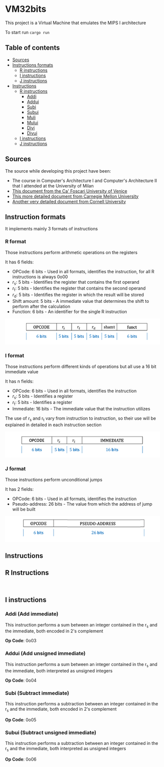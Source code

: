 # VM32bits

This project is a Virtual Machine that emulates the MIPS I architecture

To start run `cargo run`

## Table of contents

- [Sources](#sources)
- [Instructions formats](#instruction-formats)
    - [R instructions](#r-format) 
    - [I instructions](#i-format) 
    - [J instructions](#j-format) 
- [Instructions](#instructions)
    - [R instructions](#r-instructions)
        - [Addi](#addi-add-immediate)
        - [Addui](#addui-add-unsigned-immediate])
        - [Subi](#subi-add-immediate)
        - [Subui](#subui-add-unsigned-immediate])
        - [Muli](#muli-add-immediate)
        - [Mului](#mului-add-unsigned-immediate])
        - [Divi](#divi-add-immediate)
        - [Divui](#divui-add-unsigned-immediate])
    - [I instructions](#i-instructions)
    - [J instructions](#j-instructions)


## Sources

The source while developing this project have been:
- The course in Computer's Architecture I and Computer's Architecture II that I attended at the University of Milan
- [This document from the Ca' Foscari University of Venice](https://www.dsi.unive.it/~gasparetto/materials/MIPS_Instruction_Set.pdf)
- [This more detailed document from Carnegie Mellon University](https://www.cs.cmu.edu/afs/cs/academic/class/15740-f97/public/doc/mips-isa.pdf)
- [Another very detailed document from Cornell University](https://www.cs.cornell.edu/courses/cs3410/2008fa/MIPS_Vol2.pdf)

## Instruction formats

It implements mainly 3 formats of instructions

### R format

Those instructions perform arithmetic operations on the registers

It has 6 fields:

- OPCode: 6 bits - Used in all formats, identifies the instruction, for all R instructions is always 0o00
- <i>r</i><sub>s</sub>: 5 bits - Identifies the register that contains the first operand
- <i>r</i><sub>t</sub>: 5 bits - Identifies the register that contains the second operand
- <i>r</i><sub>d</sub>: 5 bits - Identifies the register in which the result will be stored
- Shift amount: 5 bits - A immediate value that determines the shift to perform after the calculation
- Function: 6 bits - An identifier for the single R instruction

![R instructions format visual representation](mdImgs/r-instructions.png "R instructions format")

### I format

Those instructions perform different kinds of operations but all use a 16 bit immediate value

It has n fields:

- OPCode: 6 bits - Used in all formats, identifies the instruction
- <i>r</i><sub>s</sub>: 5 bits - Identifies a register
- <i>r</i><sub>t</sub>: 5 bits - Identifies a register
- Immediate: 16 bits - The immediate value that the instruction utilizes

The use of <i>r</i><sub>s</sub> and r<sub>t</sub> vary from instruction to instruction, so their use will be explained in detailed in each instruction section

![I instructions format visual representation](mdImgs/i-instructions.png "I instructions format")

### J format

Those instructions perform unconditional jumps

It has 2 fields:
- OPCode: 6 bits - Used in all formats, identifies the instruction
- Pseudo-address: 26 bits - The value from which the address of jump will be built

![J instructions format visual representation](mdImgs/j-instructions.png "J instructions format")

## Instructions

## R Instructions

<br>

## I instructions

### Addi (Add immediate)

This instruction performs a sum between an integer contained in the r<sub>s</sub> and the immediate, both encoded in 2's complement

**Op Code**: 0o03

### Addui (Add unsigned immediate)

This instruction performs a sum between an integer contained in the r<sub>s</sub> and the immediate, both interpreted as unsigned integers

**Op Code**: 0o04

### Subi (Subtract immediate)

This instruction performs a subtraction between an integer contained in the r<sub>s</sub> and the immediate, both encoded in 2's complement

**Op Code**: 0o05

### Subui (Subtract unsigned immediate)

This instruction performs a subtraction between an integer contained in the r<sub>s</sub> and the immediate, both interpreted as unsigned integers

**Op Code**: 0o06
